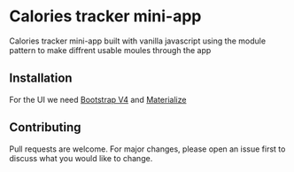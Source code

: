 # Calories tracker mini-app 

Calories tracker mini-app built with vanilla javascript using the module pattern to make diffrent usable moules through the app

## Installation

For the UI we need [Bootstrap V4](https://getbootstrap.com/docs/4.0/getting-started/introduction/) 
and [Materialize ](https://materializecss.com/getting-started.html)


## Contributing
Pull requests are welcome. For major changes, please open an issue first to discuss what you would like to change.

